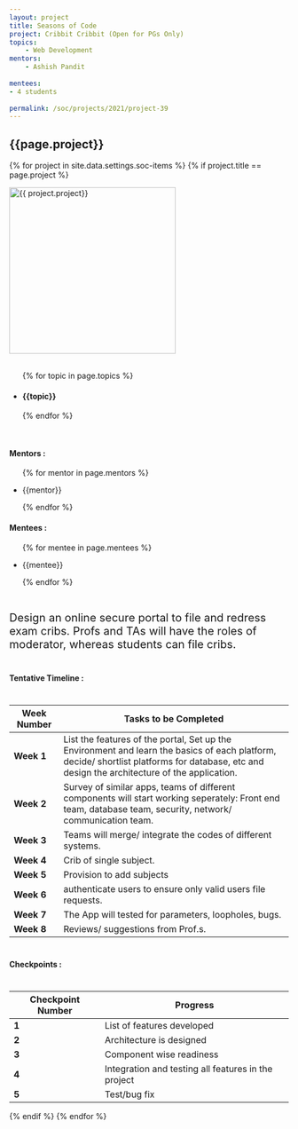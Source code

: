 ```yaml
---
layout: project
title: Seasons of Code
project: Cribbit Cribbit (Open for PGs Only) 
topics:
    - Web Development
mentors:
    - Ashish Pandit  
    
mentees:
- 4 students   
    
permalink: /soc/projects/2021/project-39
---
```


<h2 class="display1 m-3 p-3 text-center">{{page.project}}</h2>

{% for project in site.data.settings.soc-items %}
{% if project.title == page.project %}
<div>
    <img src="{{ site.baseurl }}/{{ project.image }}"  width = "300" height="300" alt="{{ project.project}}" class="border rounded img-soc">
</div>
<div>
    <br>
    <ul>
        {% for topic in page.topics %}
        <li><h4 class="text-primary text-center">{{topic}}</h4></li>
        {% endfor %}
    </ul>
    <br>
    <h4 class="display3  ">Mentors :</h4> 
    <ul>
        {% for mentor in page.mentors %}
        <li><p class="lead">{{mentor}}</p></li>
        {% endfor %}
    </ul>
    <h4 class="display3  ">Mentees :</h4> 
    <ul>
        {% for mentee in page.mentees %}
        <li><p class="lead">{{mentee}}</p></li>
        {% endfor %}
    </ul>
</div>
<div>
    <p class="display3" style = "font-size:20px;" >
        <br>
        Design an online secure portal to file and redress exam cribs. Profs and TAs will have the roles of moderator, whereas students can file cribs.
        <br>
</div>
<div>
    <h4 class="display3" style="margin:40px 0px 40px 0px;">Tentative Timeline :</h4>
    <table class="table table-striped">
  <thead>
    <tr>
      <th>Week Number</th>
      <th>Tasks to be Completed</th>
    </tr>
  </thead>
  <tbody>
    <tr>
      <td><strong>Week 1</strong></td>
      <td>List the features of the portal, Set up the Environment and learn the basics of each platform, decide/ shortlist platforms for database, etc and design the architecture of the application.</td>
    </tr>
    <tr>
      <td><strong>Week 2</strong></td>
      <td>Survey of similar apps, teams of different components will start working seperately: Front end team, database team, security, network/ communication team.</td>
    </tr>
    <tr>
      <td><strong>Week 3</strong></td>
      <td>Teams will merge/ integrate the codes of different systems.</td>
    </tr>
    <tr>
      <td><strong>Week 4</strong></td>
      <td>Crib of single subject.</td>
    </tr>
    <tr>
      <td><strong>Week 5</strong></td>
      <td>Provision to add subjects</td>
    </tr>
    <tr>
      <td><strong>Week 6</strong></td>
      <td>authenticate users to ensure only valid users file requests.</td>
    </tr>
    <tr>
      <td><strong>Week 7</strong></td>
      <td>The App will tested for parameters, loopholes, bugs.</td>
    </tr>
    <tr>
      <td><strong>Week 8</strong></td>
      <td>Reviews/ suggestions from Prof.s.</td>
    </tr>
  </tbody>
</table>
</div>
<div>
    <h4 class="display3" style="margin:40px 0px 40px 0px;">Checkpoints :</h4>
    <table class="table table-striped">
  <thead>
    <tr>
      <th>Checkpoint Number</th>
      <th>Progress</th>
    </tr>
  </thead>
  <tbody>
    <tr>
      <td><strong>1</strong></td>
      <td>List of features developed</td>
    </tr>
    <tr>
      <td><strong>2</strong></td>
      <td>Architecture is designed</td>
    </tr>
    <tr>
      <td><strong>3</strong></td>
      <td>Component wise readiness</td>
    </tr>
    <tr>
      <td><strong>4</strong></td>
      <td>Integration and testing all features in the project</td>
    </tr>
    <tr>
      <td><strong>5</strong></td>
      <td>Test/bug fix</td>
    </tr>
  </tbody>
</table>
</div>
{% endif %}
{% endfor %}
